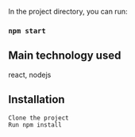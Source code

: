 


In the project directory, you can run:

### `npm start`


## Main technology used

react, nodejs



## Installation
    Clone the project
    Run npm install
   

